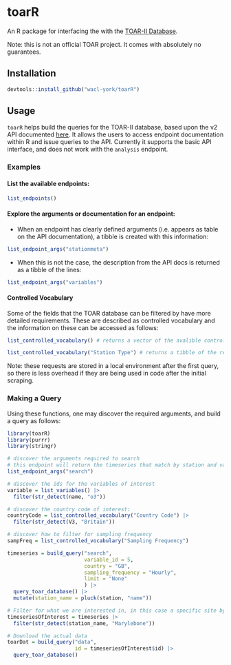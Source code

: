 # toarR

An R package for interfacing the with the [TOAR-II Database](https://toar-data.fz-juelich.de/).

Note: this is not an official TOAR project. It comes with absolutely no guarantees.

## Installation

``` r
devtools::install_github("wacl-york/toarR")
```

## Usage

`toarR` helps build the queries for the TOAR-II database, based upon the v2 API documented [here](https://toar-data.fz-juelich.de/api/v2/). It allows the users to access endpoint documentation within R and issue queries to the API. Currently it supports the basic API interface, and does not work with the `analysis` endpoint.

### Examples

#### List the available endpoints:

``` r
list_endpoints()
```

#### Explore the arguments or documentation for an endpoint:

-   When an endpoint has clearly defined arguments (i.e. appears as table on the API documentation), a tibble is created with this information:

``` r
list_endpoint_args("stationmeta")
```

-   When this is not the case, the description from the API docs is returned as a tibble of the lines:

``` r
list_endpoint_args("variables")
```

#### Controlled Vocabulary

Some of the fields that the TOAR database can be filtered by have more detailed requirements. These are described as controlled vocabulary and the information on these can be accessed as follows:

``` r
list_controlled_vocabulary() # returns a vector of the avalible controlled variables

list_controlled_vocabulary("Station Type") # returns a tibble of the requested vocabulary
```

Note: these requests are stored in a local environment after the first query, so there is less overhead if they are being used in code after the initial scraping.

### Making a Query

Using these functions, one may discover the required arguments, and build a query as follows:

``` r
library(toarR)
library(purrr)
library(stringr)

# discover the arguments required to search
# this endpoint will return the timeseries that match by station and variable criteria
list_endpoint_args("search")

# discover the ids for the variables of interest
variable = list_variables() |> 
  filter(str_detect(name, "o3"))

# discover the country code of interest:
countryCode = list_controlled_vocabulary("Country Code") |> 
  filter(str_detect(V3, "Britain"))

# discover how to filter for sampling frequency
sampFreq = list_controlled_vocabulary("Sampling Frequency")

timeseries = build_query("search",
                         variable_id = 5, 
                         country = "GB",
                         sampling_frequency = "Hourly",
                         limit = "None"
                         ) |> 
  query_toar_database() |> 
  mutate(station_name = pluck(station, "name"))

# Filter for what we are interested in, in this case a specific site by its name
timeseriesOfInterest = timeseries |> 
  filter(str_detect(station_name, "Marylebone"))

# Download the actual data
toarDat = build_query("data",
                      id = timeseriesOfInterest$id) |> 
  query_toar_database()
```
